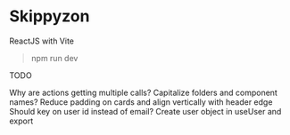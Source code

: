 # Skippyzon

ReactJS with Vite

> npm run dev

TODO

Why are actions getting multiple calls?
Capitalize folders and component names?
Reduce padding on cards and align vertically with header edge
Should key on user id instead of email?
Create user object in useUser and export
